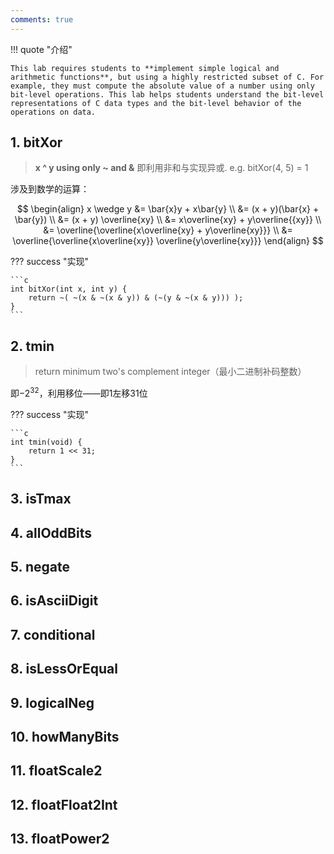 ```yaml
---
comments: true
---
```


!!! quote "介绍"

    This lab requires students to **implement simple logical and arithmetic functions**, but using a highly restricted subset of C. For example, they must compute the absolute value of a number using only bit-level operations. This lab helps students understand the bit-level representations of C data types and the bit-level behavior of the operations on data.

## 1. bitXor

> **x ^ y using only ~ and &**  即利用非和与实现异或. e.g. bitXor(4, 5) = 1

涉及到数学的运算：

$$
\begin{align}
    x \wedge y &= \bar{x}y + x\bar{y} \\
    &= (x + y)(\bar{x} + \bar{y}) \\
    &= (x + y) \overline{xy} \\
    &= x\overline{xy} + y\overline{{xy}} \\
    &= \overline{\overline{x\overline{xy} + y\overline{xy}}} \\
    &= \overline{\overline{x\overline{xy}} \overline{y\overline{xy}}}
\end{align}
$$

??? success "实现"

    ```c
    int bitXor(int x, int y) {
        return ~( ~(x & ~(x & y)) & (~(y & ~(x & y))) );
    }
    ```

## 2. tmin

> return minimum two's complement integer（最小二进制补码整数）

即$-2^{32}$，利用移位——即1左移31位

??? success "实现"

    ```c
    int tmin(void) {
        return 1 << 31;
    }
    ```

## 3. isTmax

## 4. allOddBits

## 5. negate

## 6. isAsciiDigit

## 7. conditional

## 8. isLessOrEqual

## 9. logicalNeg

## 10. howManyBits

## 11. floatScale2

## 12. floatFloat2Int

## 13. floatPower2
